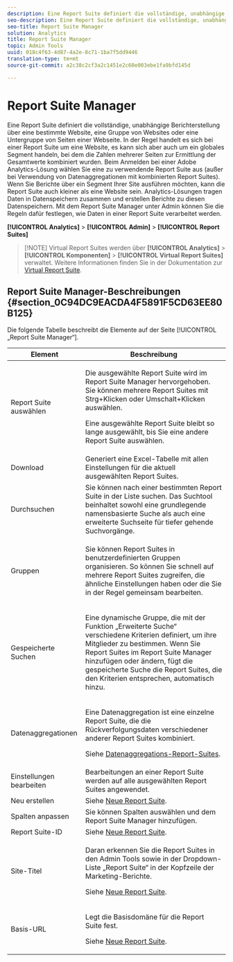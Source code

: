 ```yaml
---
description: Eine Report Suite definiert die vollständige, unabhängige Berichterstellung über eine bestimmte Website, eine Gruppe von Websites oder eine Untergruppe von Seiten einer Website. In der Regel handelt es sich bei einer Report Suite um eine Website, es kann sich aber auch um ein globales Segment handeln, bei dem die Zahlen mehrerer Seiten zur Ermittlung der Gesamtwerte kombiniert wurden. Beim Anmelden bei einer Adobe Analytics-Lösung wählen Sie eine zu verwendende Report Suite aus (außer bei Verwendung von Datenaggregationen mit kombinierten Report Suites). Wenn Sie Berichte über ein Segment Ihrer Site ausführen möchten, kann die Report Suite auch kleiner als eine Website sein. Analytics-Lösungen tragen Daten in Datenspeichern zusammen und erstellen Berichte zu diesen Datenspeichern. Mit dem Report Suite Manager unter Admin können Sie die Regeln dafür festlegen, wie Daten in einer Report Suite verarbeitet werden.
seo-description: Eine Report Suite definiert die vollständige, unabhängige Berichterstellung über eine bestimmte Website, eine Gruppe von Websites oder eine Untergruppe von Seiten einer Webseite. In der Regel handelt es sich bei einer Report Suite um eine Website, es kann sich aber auch um ein globales Segment handeln, bei dem die Zahlen mehrerer Seiten zur Ermittlung der Gesamtwerte kombiniert wurden. Beim Anmelden bei einer Adobe Analytics-Lösung wählen Sie eine zu verwendende Report Suite aus (außer bei Verwendung von Datenaggregationen mit kombinierten Report Suites). Wenn Sie Berichte über ein Segment Ihrer Site ausführen möchten, kann die Report Suite auch kleiner als eine Website sein. Analytics-Lösungen tragen Daten in Datenspeichern zusammen und erstellen Berichte zu diesen Datenspeichern. Mit dem Report Suite Manager unter Admin können Sie die Regeln dafür festlegen, wie Daten in einer Report Suite verarbeitet werden.
seo-title: Report Suite Manager
solution: Analytics
title: Report Suite Manager
topic: Admin Tools
uuid: 018c4f63-4d87-4a2e-8c71-1ba7f5dd9446
translation-type: tm+mt
source-git-commit: a2c38c2cf3a2c1451e2c60e003ebe1fa9bfd145d

---
```



# Report Suite Manager

Eine Report Suite definiert die vollständige, unabhängige Berichterstellung über eine bestimmte Website, eine Gruppe von Websites oder eine Untergruppe von Seiten einer Webseite. In der Regel handelt es sich bei einer Report Suite um eine Website, es kann sich aber auch um ein globales Segment handeln, bei dem die Zahlen mehrerer Seiten zur Ermittlung der Gesamtwerte kombiniert wurden. Beim Anmelden bei einer Adobe Analytics-Lösung wählen Sie eine zu verwendende Report Suite aus (außer bei Verwendung von Datenaggregationen mit kombinierten Report Suites). Wenn Sie Berichte über ein Segment Ihrer Site ausführen möchten, kann die Report Suite auch kleiner als eine Website sein. Analytics-Lösungen tragen Daten in Datenspeichern zusammen und erstellen Berichte zu diesen Datenspeichern. Mit dem Report Suite Manager unter Admin können Sie die Regeln dafür festlegen, wie Daten in einer Report Suite verarbeitet werden.

**[!UICONTROL Analytics]** &gt; **[!UICONTROL Admin]** &gt; **[!UICONTROL Report Suites]**

> [!NOTE] Virtual Report Suites werden über **[!UICONTROL Analytics]** &gt; **[!UICONTROL Komponenten]** &gt; **[!UICONTROL Virtual Report Suites]** verwaltet. Weitere Informationen finden Sie in der Dokumentation zur [Virtual Report Suite](/help/components/vrs/vrs-about.md).

## Report Suite Manager-Beschreibungen {#section_0C94DC9EACDA4F5891F5CD63EE80B125}

Die folgende Tabelle beschreibt die Elemente auf der Seite [!UICONTROL „Report Suite Manager“].

<table id="table_F739FBD8DB8D409E916F12F61C5953D0"> 
 <thead> 
  <tr> 
   <th colname="col1" class="entry"> Element </th> 
   <th colname="col2" class="entry"> Beschreibung </th> 
  </tr> 
 </thead>
 <tbody> 
  <tr> 
   <td colname="col1"> <span class="wintitle"> Report Suite auswählen</span> </td> 
   <td colname="col2"> <p>Die ausgewählte Report Suite wird im <span class="wintitle">Report Suite Manager</span> hervorgehoben. Sie können mehrere Report Suites mit <span class="uicontrol">Strg+Klicken</span> oder <span class="uicontrol">Umschalt+Klicken</span> auswählen. </p> <p>Eine ausgewählte Report Suite bleibt so lange ausgewählt, bis Sie eine andere Report Suite auswählen. </p> </td> 
  </tr> 
  <tr> 
   <td colname="col1"> <span class="wintitle"> Download</span> </td> 
   <td colname="col2"> Generiert eine Excel-Tabelle mit allen Einstellungen für die aktuell ausgewählten Report Suites. </td> 
  </tr> 
  <tr> 
   <td colname="col1"> <span class="wintitle"> Durchsuchen</span> </td> 
   <td colname="col2"> Sie können nach einer bestimmten Report Suite in der Liste suchen. Das Suchtool beinhaltet sowohl eine grundlegende namensbasierte Suche als auch eine erweiterte Suchseite für tiefer gehende Suchvorgänge. </td> 
  </tr> 
  <tr> 
   <td colname="col1"> <span class="wintitle"> Gruppen</span> </td> 
   <td colname="col2"> <p>Sie können Report Suites in benutzerdefinierten Gruppen organisieren. So können Sie schnell auf mehrere Report Suites zugreifen, die ähnliche Einstellungen haben oder die Sie in der Regel gemeinsam bearbeiten. </p> </td> 
  </tr> 
  <tr> 
   <td colname="col1"> <span class="wintitle"> Gespeicherte Suchen</span> </td> 
   <td colname="col2"> <p>Eine dynamische Gruppe, die mit der Funktion <span class="wintitle">„Erweiterte Suche“</span> verschiedene Kriterien definiert, um ihre Mitglieder zu bestimmen. Wenn Sie Report Suites im <span class="wintitle">Report Suite Manager</span> hinzufügen oder ändern, fügt die <span class="wintitle">gespeicherte Suche</span> die Report Suites, die den Kriterien entsprechen, automatisch hinzu. </p> </td> 
  </tr> 
  <tr> 
   <td colname="col1"> <span class="wintitle"> Datenaggregationen</span> </td> 
   <td colname="col2"> <p>Eine Datenaggregation ist eine einzelne Report Suite, die die Rückverfolgungsdaten verschiedener anderer Report Suites kombiniert. </p> <p>Siehe <a href="/help/admin/c-manage-report-suites/rollup-report-suite.md" format="dita" scope="local"> Datenaggregations-Report-Suites</a>. </p> </td> 
  </tr> 
  <tr> 
   <td colname="col1"> <span class="wintitle"> Einstellungen bearbeiten</span> </td> 
   <td colname="col2"> Bearbeitungen an einer Report Suite werden auf alle ausgewählten Report Suites angewendet. </td> 
  </tr> 
  <tr> 
   <td colname="col1"> <span class="wintitle"> Neu erstellen</span> </td> 
   <td colname="col2">Siehe <a href="/help/admin/c-manage-report-suites/c-new-report-suite/new-report-suite.md" format="dita" scope="local">Neue Report Suite</a>. </td> 
  </tr> 
  <tr> 
   <td colname="col1"> <span class="wintitle"> Spalten anpassen</span> </td> 
   <td colname="col2">Sie können Spalten auswählen und dem <span class="wintitle">Report Suite Manager</span> hinzufügen. </td> 
  </tr> 
  <tr> 
   <td colname="col1"> <span class="wintitle"> Report Suite-ID</span> </td> 
   <td colname="col2">Siehe <a href="/help/admin/c-manage-report-suites/c-new-report-suite/new-report-suite.md" format="dita" scope="local">Neue Report Suite</a>. </td> 
  </tr> 
  <tr> 
   <td colname="col1"> <span class="wintitle"> Site-Titel</span> </td> 
   <td colname="col2"> <p>Daran erkennen Sie die Report Suites in den Admin Tools sowie in der Dropdown-Liste „Report Suite“ in der Kopfzeile der Marketing-Berichte. </p> <p>Siehe <a href="/help/admin/c-manage-report-suites/c-new-report-suite/new-report-suite.md" format="dita" scope="local">Neue Report Suite</a>. </p> </td> 
  </tr> 
  <tr> 
   <td colname="col1"> <span class="wintitle"> Basis-URL</span> </td> 
   <td colname="col2"> <p>Legt die Basisdomäne für die Report Suite fest. </p> <p>Siehe <a href="/help/admin/c-manage-report-suites/c-new-report-suite/new-report-suite.md" format="dita" scope="local">Neue Report Suite</a>. </p> </td> 
  </tr> 
 </tbody> 
</table>

